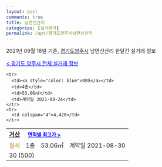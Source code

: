 ```yaml
---
layout: post
comments: true
title: 남면신산리
categories: [실거래가]
permalink: /apt/경기도양주시남면신산리
---
```


2021년 09월 18일 기준, <a href="/apt/경기도양주시">경기도양주시</a> 남면신산리 한달간 실거래 정보

<a style="color: blue;" href="/apt/경기도양주시">< 경기도 양주시 전체 실거래 정보</a>
<!---- start ---->
<table>
  <tr>
    <td colspan="4" style="font-weight: bold;"><a href="/apt/경기도양주시남면신산리거산">거산</a> &nbsp;&nbsp;&nbsp; <a style="color: blue; font-size: smaller;" href="/apt/경기도양주시남면신산리거산">면적별 최고가 ></a></td>
  </tr>
    
    <tr>
      <td><a style="color: blue">매매</a></td>
      <td>4층</td>
      <td>53.06㎡</td>
      <td>계약일 2021-08-24</td>
    </tr>
    <tr>
      <td colspan="4">4,420</td>
    </tr>
      
  <tr>
    <td><a style="color: darkgoldenrod">월세</a></td>
    <td>1층</td>
    <td>53.06㎡</td>
    <td>계약일 2021-08-30</td>
  </tr>
  <tr>
    <td colspan="4">30 (500)</td>
  </tr>
    
</table>
<!---- end ---->
    